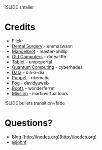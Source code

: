 !SLIDE smaller

# Credits

* Flickr
 * [Dental Surgery](http://www.flickr.com/photos/emmaswann/3261452684) - emmaswann
 * [Mandelbrot](http://www.flickr.com/photos/master-phillip/4442912215) - master-phillip
 * [Old Computers](http://www.flickr.com/photos/dmealiffe/171720479) - dmealiffe
 * [Tablet](http://www.flickr.com/photos/umpcportal/5331140732/) - umpcportal
 * [Quantum Computing](http://www.flickr.com/photos/cyberhades/6202347506/) - cyberhades
 * [Data](http://www.flickr.com/photos/dia-a-dia/7046151669/) - dia-a-dia
 * [Puppet](http://www.flickr.com/photos/rikomatic/3119016114/) - rikomatic
 * [Fog](http://www.flickr.com/photos/davidyuweb/7165063416/) - davidyuweb
 * [Boots](http://www.flickr.com/photos/wonderferret/352266047/) - wonderferret
 * [Mission](http://www.flickr.com/photos/martinvirtualtours) - martinvirtualtours


!SLIDE bullets transition=fade

# Questions? #

* Blog [http://inodes.org](http://inodes.org)
* [@johnf](https://twitter.com/johnf)
